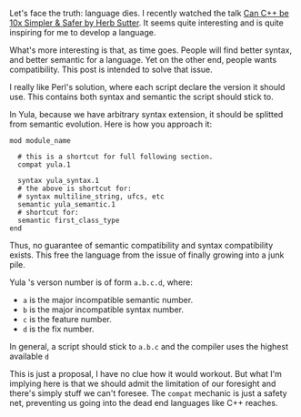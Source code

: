Let's face the truth: language dies. I recently watched the talk [Can C++ be 10x Simpler & Safer by Herb Sutter](https://www.youtube.com/watch?v=ELeZAKCN4tY). It seems quite interesting and is quite inspiring for me to develop a language.

What's more interesting is that, as time goes. People will find better syntax, and better semantic for a language. Yet on the other end, people wants compatibility. This post is intended to solve that issue. 

I really like Perl's solution, where each script declare the version it should use. This contains both syntax and semantic the script should stick to. 

In Yula, because we have arbitrary syntax extension, it should be splitted from semantic evolution. Here is how you approach it: 

```
mod module_name
  
  # this is a shortcut for full following section.
  compat yula.1
  
  syntax yula_syntax.1
  # the above is shortcut for: 
  # syntax multiline_string, ufcs, etc
  semantic yula_semantic.1
  # shortcut for:
  semantic first_class_type
end

```

Thus, no guarantee of semantic compatibility and syntax compatibility exists. This free the language from the issue of finally growing into a junk pile.

Yula 's verson number is of form `a.b.c.d`, where:
- `a` is the major incompatible semantic number.
- `b` is the major incompatible syntax number.
- `c` is the feature number.
- `d` is the fix number.

In general, a script should stick to `a.b.c` and the compiler uses the highest available `d`

This is just a proposal, I have no clue how it would workout. But what I'm implying here is that we should admit the limitation of our foresight and there's simply stuff we can't foresee. The `compat` mechanic is just a safety net, preventing us going into the dead end languages like C++ reaches.


